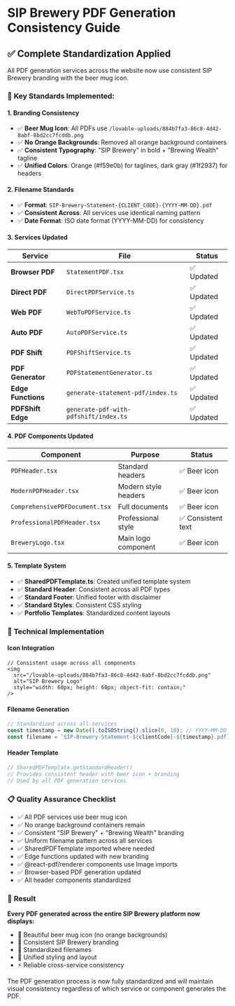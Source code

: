 # SIP Brewery PDF Generation Consistency Guide

## ✅ Complete Standardization Applied

All PDF generation services across the website now use consistent SIP Brewery branding with the beer mug icon.

### 🎯 **Key Standards Implemented:**

#### **1. Branding Consistency**
- ✅ **Beer Mug Icon**: All PDFs use `/lovable-uploads/884b7fa3-86c8-4d42-8abf-8bd2cc7fcddb.png`
- ✅ **No Orange Backgrounds**: Removed all orange background containers
- ✅ **Consistent Typography**: "SIP Brewery" in bold + "Brewing Wealth" tagline
- ✅ **Unified Colors**: Orange (#f59e0b) for taglines, dark gray (#1f2937) for headers

#### **2. Filename Standards**
- ✅ **Format**: `SIP-Brewery-Statement-{CLIENT_CODE}-{YYYY-MM-DD}.pdf`
- ✅ **Consistent Across**: All services use identical naming pattern
- ✅ **Date Format**: ISO date format (YYYY-MM-DD) for consistency

#### **3. Services Updated**

| Service | File | Status |
|---------|------|---------|
| **Browser PDF** | `StatementPDF.tsx` | ✅ Updated |
| **Direct PDF** | `DirectPDFService.ts` | ✅ Updated |
| **Web PDF** | `WebToPDFService.ts` | ✅ Updated |
| **Auto PDF** | `AutoPDFService.ts` | ✅ Updated |
| **PDF Shift** | `PDFShiftService.ts` | ✅ Updated |
| **PDF Generator** | `PDFStatementGenerator.ts` | ✅ Updated |
| **Edge Functions** | `generate-statement-pdf/index.ts` | ✅ Updated |
| **PDFShift Edge** | `generate-pdf-with-pdfshift/index.ts` | ✅ Updated |

#### **4. PDF Components Updated**

| Component | Purpose | Status |
|-----------|---------|---------|
| `PDFHeader.tsx` | Standard headers | ✅ Beer icon |
| `ModernPDFHeader.tsx` | Modern style headers | ✅ Beer icon |
| `ComprehensivePDFDocument.tsx` | Full documents | ✅ Beer icon |
| `ProfessionalPDFHeader.tsx` | Professional style | ✅ Consistent text |
| `BreweryLogo.tsx` | Main logo component | ✅ Beer icon |

#### **5. Template System**
- ✅ **SharedPDFTemplate.ts**: Created unified template system
- ✅ **Standard Header**: Consistent across all PDF types
- ✅ **Standard Footer**: Unified footer with disclaimer
- ✅ **Standard Styles**: Consistent CSS styling
- ✅ **Portfolio Templates**: Standardized content layouts

### 🔧 **Technical Implementation**

#### **Icon Integration**
```tsx
// Consistent usage across all components
<img 
  src="/lovable-uploads/884b7fa3-86c8-4d42-8abf-8bd2cc7fcddb.png" 
  alt="SIP Brewery Logo" 
  style="width: 60px; height: 60px; object-fit: contain;"
/>
```

#### **Filename Generation**
```typescript
// Standardized across all services
const timestamp = new Date().toISOString().slice(0, 10); // YYYY-MM-DD
const filename = `SIP-Brewery-Statement-${clientCode}-${timestamp}.pdf`;
```

#### **Header Template**
```typescript
// SharedPDFTemplate.getStandardHeader()
// Provides consistent header with beer icon + branding
// Used by all PDF generation services
```

### 📋 **Quality Assurance Checklist**

- ✅ All PDF services use beer mug icon
- ✅ No orange background containers remain
- ✅ Consistent "SIP Brewery" + "Brewing Wealth" branding
- ✅ Uniform filename pattern across all services
- ✅ SharedPDFTemplate imported where needed
- ✅ Edge functions updated with new branding
- ✅ @react-pdf/renderer components use Image imports
- ✅ Browser-based PDF generation updated
- ✅ All header components standardized

### 🚀 **Result**

**Every PDF generated across the entire SIP Brewery platform now displays:**
- 🍺 Beautiful beer mug icon (no orange backgrounds)
- 📄 Consistent SIP Brewery branding
- 📁 Standardized filenames
- 🎨 Unified styling and layout
- ⚡ Reliable cross-service consistency

The PDF generation process is now fully standardized and will maintain visual consistency regardless of which service or component generates the PDF.